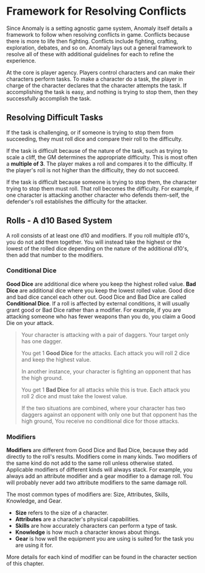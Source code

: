# Framework for Resolving Conflicts

Since Anomaly is a setting agnostic game system, Anomaly itself details a framework to follow when resolving conflicts in game. Conflicts because there is more to life then fighting. Conflicts include fighting, crafting, exploration, debates, and so on. Anomaly lays out a general framework to resolve all of these with additional guidelines for each to refine the experience.

At the core is player agency. Players control characters and can make their characters perform tasks. To make a character do a task, the player in charge of the character declares that the character attempts the task. If accomplishing the task is easy, and nothing is trying to stop them, then they successfully accomplish the task.



## Resolving Difficult Tasks

If the task is challenging, or if someone is trying to stop them from succeeding, they must roll dice and compare their roll to the difficulty. 

If the task is difficult because of the nature of the task, such as trying to scale a cliff, the GM determines the appropriate difficulty. This is most often a **multiple of 3**. The player makes a roll and compares it to the difficulty. If the player's roll is not higher than the difficulty, they do not succeed. 

If the task is difficult because someone is trying to stop them, the character trying to stop them must roll. That roll becomes the difficulty. For example, if one character is attacking another character who defends them-self, the defender's roll establishes the difficulty for the attacker. 



## Rolls - A d10 Based System

A roll consists of at least one d10 and modifiers. If you roll multiple d10's, you do not add them together. You will instead take the highest or the lowest of the rolled dice depending on the nature of the additional d10's, then add that number to the modifiers. 

### Conditional Dice 

**Good Dice** are additional dice where you keep the highest rolled value. **Bad Dice** are additional dice where you keep the lowest rolled value. Good dice and bad dice cancel each other out. Good Dice and Bad Dice are called **Conditional Dice**. If a roll is affected by external conditions, it will usually grant good or Bad Dice rather than a modifier. For example, if you are attacking someone who has fewer weapons than you do, you claim a Good Die on your attack.

> Your character is attacking with a pair of daggers. Your target only has one dagger. 
> 
> You get 1 **Good Dice** for the attacks. Each attack you will roll 2 dice and keep the highest value.
>
> In another instance, your character is fighting an opponent that has the high ground.
>
> You get 1 **Bad Dice** for all attacks while this is true. Each attack you roll 2 dice and must take the lowest value.
>
> If the two situations are combined, where your character has two daggers against an opponent with only one but that opponent has the high ground, You receive no conditional dice for those attacks.


### Modifiers

**Modifiers** are different from Good Dice and Bad Dice, because they add directly to the roll's results. Modifiers come in many kinds. Two modifiers of the same kind do not add to the same roll unless otherwise stated. Applicable modifiers of different kinds will always stack. For example, you always add an attribute modifier and a gear modifier to a damage roll. You will probably never add two attribute modifiers to the same damage roll. 

The most common types of modifiers are: Size, Attributes, Skills, Knowledge, and Gear. 

* **Size** refers to the size of a character. 
* **Attributes** are a character's physical capabilities. 
* **Skills** are how accurately characters can perform a type of task. 
* **Knowledge** is how much a character knows about things. 
* **Gear** is how well the equipment you are using is suited for the task you are using it for.

More details for each kind of modifier can be found in the character section of this chapter.








